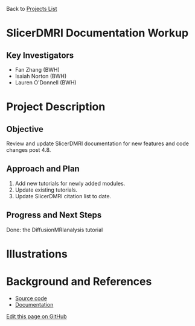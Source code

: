 Back to [Projects List](../../README.md#ProjectsList)

# SlicerDMRI Documentation Workup

## Key Investigators

- Fan Zhang (BWH)
- Isaiah Norton (BWH)
- Lauren O'Donnell (BWH)

# Project Description

## Objective

Review and update SlicerDMRI documentation for new features and code changes post 4.8.

## Approach and Plan

1. Add new tutorials for newly added modules.
2. Update existing tutorials.
3. Update SlicerDMRI citation list to date.

## Progress and Next Steps

Done: the DiffusionMRIanalysis tutorial
<!--Describe progress and next steps in a few bullet points as you are making progress.-->

# Illustrations

<!--Add pictures and links to videos that demonstrate what has been accomplished.-->
<!--
![Description of picture](Example2.jpg)

![Some more images](Example2.jpg)
-->

# Background and References

<!--Use this space for information that may help people better understand your project, like links to papers, source code, or data.-->

- [Source code](https://github.com/SlicerDMRI/SlicerDMRI)
- [Documentation](https://dmri.slicer.org)

<!--Link for editing page when displayed in GitHub pages-->
<a href="{{site.github.repository_url}}/edit/master/{{page.path}}">Edit this page on GitHub</a>
